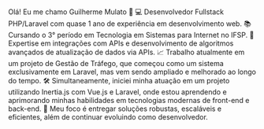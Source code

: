 Olá! Eu me chamo Guilherme Mulato 🚀
💻 Desenvolvedor Fullstack PHP/Laravel com quase 1 ano de experiência em desenvolvimento web.
📚 Cursando o 3° período em Tecnologia em Sistemas para Internet no IFSP.
🔗 Expertise em integrações com APIs e desenvolvimento de algoritmos avançados de atualização de dados via APIs.
📈 Trabalho atualmente em um projeto de Gestão de Tráfego, que começou como um sistema exclusivamente em Laravel, mas vem sendo ampliado e melhorado ao longo do tempo.
🛠 Simultaneamente, iniciei minha atuação em um projeto utilizando Inertia.js com Vue.js e Laravel, onde estou aprendendo e aprimorando minhas habilidades em tecnologias modernas de front-end e back-end.
🎯 Meu foco é entregar soluções robustas, escaláveis e eficientes, além de continuar evoluindo como desenvolvedor.
